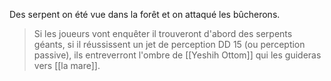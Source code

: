 Des serpent on été vue dans la forêt et on attaqué les bûcherons.
> Si les joueurs vont enquêter il trouveront d'abord des serpents géants, si il réussissent un jet de perception DD 15 (ou perception passive), ils entreverront l'ombre de [[Yeshih Ottom]] qui les guideras vers [[la mare]].